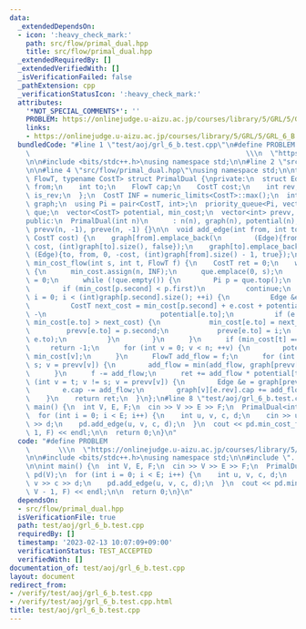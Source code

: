 ```yaml
---
data:
  _extendedDependsOn:
  - icon: ':heavy_check_mark:'
    path: src/flow/primal_dual.hpp
    title: src/flow/primal_dual.hpp
  _extendedRequiredBy: []
  _extendedVerifiedWith: []
  _isVerificationFailed: false
  _pathExtension: cpp
  _verificationStatusIcon: ':heavy_check_mark:'
  attributes:
    '*NOT_SPECIAL_COMMENTS*': ''
    PROBLEM: https://onlinejudge.u-aizu.ac.jp/courses/library/5/GRL/5/GRL_6_B
    links:
    - https://onlinejudge.u-aizu.ac.jp/courses/library/5/GRL/5/GRL_6_B
  bundledCode: "#line 1 \"test/aoj/grl_6_b.test.cpp\"\n#define PROBLEM           \
    \                                                     \\\n  \"https://onlinejudge.u-aizu.ac.jp/courses/library/5/GRL/5/GRL_6_B\"\
    \n\n#include <bits/stdc++.h>\nusing namespace std;\n\n#line 2 \"src/flow/primal_dual.hpp\"\
    \n\n#line 4 \"src/flow/primal_dual.hpp\"\nusing namespace std;\n\ntemplate <typename\
    \ FlowT, typename CostT> struct PrimalDual {\nprivate:\n  struct Edge {\n    int\
    \ from;\n    int to;\n    FlowT cap;\n    CostT cost;\n    int rev;\n    bool\
    \ is_rev;\n  };\n  CostT INF = numeric_limits<CostT>::max();\n  int n;\n  vector<vector<Edge>>\
    \ graph;\n  using Pi = pair<CostT, int>;\n  priority_queue<Pi, vector<Pi>, greater<Pi>>\
    \ que;\n  vector<CostT> potential, min_cost;\n  vector<int> prevv, preve;\n\n\
    public:\n  PrimalDual(int n)\n      : n(n), graph(n), potential(n), min_cost(n),\
    \ prevv(n, -1), preve(n, -1) {}\n\n  void add_edge(int from, int to, FlowT cap,\
    \ CostT cost) {\n    graph[from].emplace_back(\n        (Edge){from, to, cap,\
    \ cost, (int)graph[to].size(), false});\n    graph[to].emplace_back(\n       \
    \ (Edge){to, from, 0, -cost, (int)graph[from].size() - 1, true});\n  }\n\n  CostT\
    \ min_cost_flow(int s, int t, FlowT f) {\n    CostT ret = 0;\n    while (f > 0)\
    \ {\n      min_cost.assign(n, INF);\n      que.emplace(0, s);\n      min_cost[s]\
    \ = 0;\n      while (!que.empty()) {\n        Pi p = que.top();\n        que.pop();\n\
    \        if (min_cost[p.second] < p.first)\n          continue;\n        for (int\
    \ i = 0; i < (int)graph[p.second].size(); ++i) {\n          Edge &e = graph[p.second][i];\n\
    \          CostT next_cost = min_cost[p.second] + e.cost + potential[p.second]\
    \ -\n                            potential[e.to];\n          if (e.cap > 0 &&\
    \ min_cost[e.to] > next_cost) {\n            min_cost[e.to] = next_cost;\n   \
    \         prevv[e.to] = p.second;\n            preve[e.to] = i;\n            que.emplace(min_cost[e.to],\
    \ e.to);\n          }\n        }\n      }\n      if (min_cost[t] == INF)\n   \
    \     return -1;\n      for (int v = 0; v < n; ++v) {\n        potential[v] +=\
    \ min_cost[v];\n      }\n      FlowT add_flow = f;\n      for (int v = t; v !=\
    \ s; v = prevv[v]) {\n        add_flow = min(add_flow, graph[prevv[v]][preve[v]].cap);\n\
    \      }\n      f -= add_flow;\n      ret += add_flow * potential[t];\n      for\
    \ (int v = t; v != s; v = prevv[v]) {\n        Edge &e = graph[prevv[v]][preve[v]];\n\
    \        e.cap -= add_flow;\n        graph[v][e.rev].cap += add_flow;\n      }\n\
    \    }\n    return ret;\n  }\n};\n#line 8 \"test/aoj/grl_6_b.test.cpp\"\n\nint\
    \ main() {\n  int V, E, F;\n  cin >> V >> E >> F;\n  PrimalDual<int, int> pd(V);\n\
    \  for (int i = 0; i < E; i++) {\n    int u, v, c, d;\n    cin >> u >> v >> c\
    \ >> d;\n    pd.add_edge(u, v, c, d);\n  }\n  cout << pd.min_cost_flow(0, V -\
    \ 1, F) << endl;\n\n  return 0;\n}\n"
  code: "#define PROBLEM                                                         \
    \       \\\n  \"https://onlinejudge.u-aizu.ac.jp/courses/library/5/GRL/5/GRL_6_B\"\
    \n\n#include <bits/stdc++.h>\nusing namespace std;\n\n#include \"../../src/flow/primal_dual.hpp\"\
    \n\nint main() {\n  int V, E, F;\n  cin >> V >> E >> F;\n  PrimalDual<int, int>\
    \ pd(V);\n  for (int i = 0; i < E; i++) {\n    int u, v, c, d;\n    cin >> u >>\
    \ v >> c >> d;\n    pd.add_edge(u, v, c, d);\n  }\n  cout << pd.min_cost_flow(0,\
    \ V - 1, F) << endl;\n\n  return 0;\n}\n"
  dependsOn:
  - src/flow/primal_dual.hpp
  isVerificationFile: true
  path: test/aoj/grl_6_b.test.cpp
  requiredBy: []
  timestamp: '2023-02-13 10:07:09+09:00'
  verificationStatus: TEST_ACCEPTED
  verifiedWith: []
documentation_of: test/aoj/grl_6_b.test.cpp
layout: document
redirect_from:
- /verify/test/aoj/grl_6_b.test.cpp
- /verify/test/aoj/grl_6_b.test.cpp.html
title: test/aoj/grl_6_b.test.cpp
---
```

